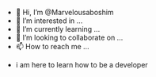 - 👋 Hi, I’m @Marvelousaboshim
- 👀 I’m interested in ...
- 🌱 I’m currently learning ...
- 💞️ I’m looking to collaborate on ...
- 📫 How to reach me ...

<!---
Marvelousaboshim/Marvelousaboshim is a ✨ special ✨ repository because its `README.md` (this file) appears on your GitHub profile.
You can click the Preview link to take a look at your changes.
--->
- i am here to learn how to be a developer 
